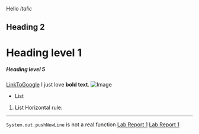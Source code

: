 Hello
*Italic*
## Heading 2
# Heading level 1
##### Heading level 5
[LinkToGoogle](http://google.com)
I just love __bold text__.
![Image](http://url/a.png)
* List
1. List
Horizontal rule:

---
`System.out.pushNewLine` is not a real function
[Lab Report 1](lab-report-1-week-2.html)
[Lab Report 1](https://jackthomas00.github.io/cse15l-lab-reports/lab-report-1-week-2.html)
